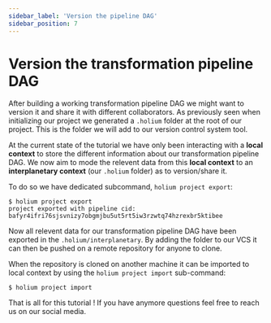 ```yaml
---
sidebar_label: 'Version the pipeline DAG'
sidebar_position: 7
---
```

# Version the transformation pipeline DAG

After building a working transformation pipeline DAG we might want to version it and share it with
different collaborators. As previously seen when initializing our project we generated a `.holium`
folder at the root of our project. This is the folder we will add to our version control system tool.

At the current state of the tutorial we have only been interacting with a **local context** to store 
the different information about our transformation pipeline DAG. We now aim to mode the relevent data
from this **local context** to an **interplanetary context** (our `.holium` folder) as to version/share it.

To do so we have dedicated subcommand, `holium project export`:
```shell
$ holium project export
project exported with pipeline cid: bafyr4ifri76sjsvnizy7obgmjbu5ut5rt5iw3rzwtq74hzrexbr5ktibee
```

Now all relevent data for our transformation pipeline DAG have been exported in the `.holium/interplanetary`.
By adding the folder to our VCS it can then be pushed on a remote repository for anyone to clone.

When the repository is cloned on another machine it can be imported to local context by using the
`holium project import` sub-command:
```shell
$ holium project import
```

That is all for this tutorial ! If you have anymore questions feel free to reach us on our social media.
